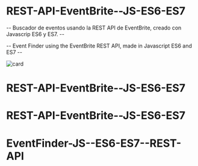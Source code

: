 # REST-API-EventBrite--JS-ES6-ES7

-- Buscador de eventos usando la REST API de EventBrite, creado con Javascrip ES6 y ES7. --

-- Event Finder using the EventBrite REST API, made in Javascript ES6 and ES7 --

![card](https://github.com/AdrielMinyety/REST-API-EventBrite--JS-ES6-ES7/blob/master/EventBriteRESTAPI.png)
# REST-API-EventBrite--JS-ES6-ES7
# REST-API-EventBrite--JS-ES6-ES7
# EventFinder-JS--ES6-ES7--REST-API
